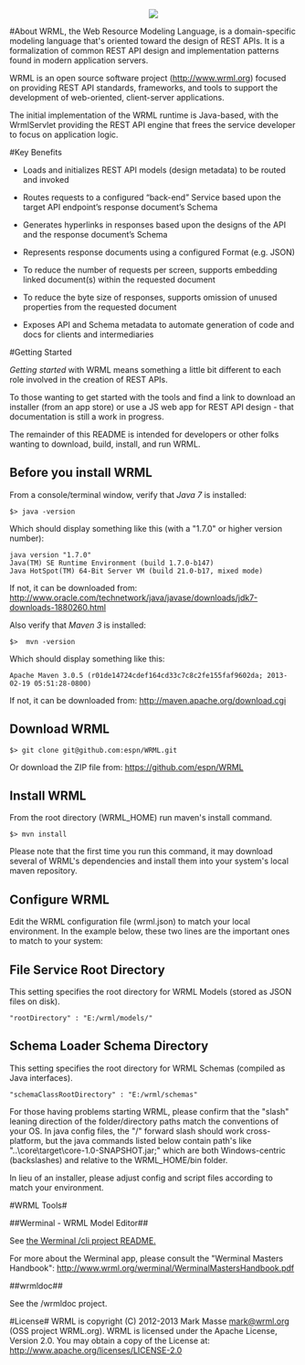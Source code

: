 <p align="center">
  <img src="http://www.wrml.org/images/index-titleLogo.png"/>
</p>

#About
WRML, the Web Resource Modeling Language, is a domain-specific modeling language that's oriented toward the design of REST APIs. It is a formalization of common REST API design and implementation patterns found in modern application servers. 

WRML is an open source software project (http://www.wrml.org) focused on providing REST API standards, frameworks, and tools to support the development of web-oriented, client-server applications.

The initial implementation of the WRML runtime is Java-based, with the WrmlServlet providing the REST API engine that frees the service developer to focus on application logic.

#Key Benefits

* Loads and initializes REST API models (design metadata) to be routed and invoked

* Routes requests to a configured “back-end” Service based upon the target API endpoint’s response document’s Schema

* Generates hyperlinks in responses based upon the designs of the API and the response document’s Schema

* Represents response documents using a configured Format (e.g. JSON)

* To reduce the number of requests per screen, supports embedding linked document(s) within the requested document

* To reduce the byte size of responses, supports omission of unused properties from the requested document

* Exposes API and Schema metadata to automate generation of code and docs for clients and intermediaries


#Getting Started

*Getting started* with WRML means something a little bit different to each role involved in the creation of REST APIs.

To those wanting to get started with the tools and find a link to download an installer (from an app store) or use a JS web app for REST API design - that documentation is still a work in progress.

The remainder of this README is intended for developers or other folks wanting to download, build, install, and run WRML.

Before you install WRML
-----------------------

From a console/terminal window, verify that *Java 7* is installed:

	$> java -version

Which should display something like this (with a "1.7.0" or higher version number):

	java version "1.7.0"
	Java(TM) SE Runtime Environment (build 1.7.0-b147)
	Java HotSpot(TM) 64-Bit Server VM (build 21.0-b17, mixed mode)

If not, it can be downloaded from: http://www.oracle.com/technetwork/java/javase/downloads/jdk7-downloads-1880260.html

Also verify that *Maven 3* is installed:

	$>  mvn -version

Which should display something like this:

	Apache Maven 3.0.5 (r01de14724cdef164cd33c7c8c2fe155faf9602da; 2013-02-19 05:51:28-0800)

If not, it can be downloaded from: http://maven.apache.org/download.cgi

Download WRML
-------------

	$> git clone git@github.com:espn/WRML.git

Or download the ZIP file from: https://github.com/espn/WRML

Install WRML
------------

From the root directory (WRML_HOME) run maven's install command.

	$> mvn install

Please note that the first time you run this command, it may download several of WRML's dependencies and install them into your system's local maven repository.

Configure WRML
--------------

Edit the WRML configuration file (wrml.json) to match your local environment. In the example below, these two lines are the important ones to match to your system:

File Service Root Directory
---------------------------
This setting specifies the root directory for WRML Models (stored as JSON files on disk).

	"rootDirectory" : "E:/wrml/models/"

Schema Loader Schema Directory
------------------------------

This setting specifies the root directory for WRML Schemas (compiled as Java interfaces).

	"schemaClassRootDirectory" : "E:/wrml/schemas"

For those having problems starting WRML, please confirm that the "slash" leaning direction of the folder/directory paths match the conventions of your OS. In java config files, the "/" forward slash should work cross-platform, but the java commands listed below contain path's like "..\core\target\core-1.0-SNAPSHOT.jar;" which are both Windows-centric (backslashes) and relative to the WRML_HOME/bin folder.

In lieu of an installer, please adjust config and script files according to match your environment.

#WRML Tools#

##Werminal - WRML Model Editor##

See <a href="./cli/README.md">the Werminal /cli project README.</a>

For more about the Werminal app, please consult the "Werminal Masters Handbook": http://www.wrml.org/werminal/WerminalMastersHandbook.pdf

##wrmldoc##

See the /wrmldoc project.


#License#
WRML is copyright (C) 2012-2013 Mark Masse <mark@wrml.org> (OSS project WRML.org). WRML is licensed under the Apache License, Version 2.0. You may obtain a copy of the License at: http://www.apache.org/licenses/LICENSE-2.0
